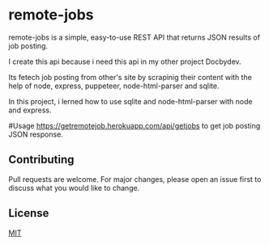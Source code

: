 # remote-jobs

remote-jobs is a simple, easy-to-use REST API that returns JSON results of job posting. 

I create this api because i need this api in my other project Docbydev.

Its fetech job posting from other's site by scrapinig their content with the help of node, express, puppeteer, node-html-parser and sqlite.

In this project, i lerned how to use sqlite and node-html-parser with node and express.

#Usage
https://getremotejob.herokuapp.com/api/getjobs to get job posting JSON response.

## Contributing
Pull requests are welcome. For major changes, please open an issue first to discuss what you would like to change.


## License
[MIT](https://choosealicense.com/licenses/mit/)
